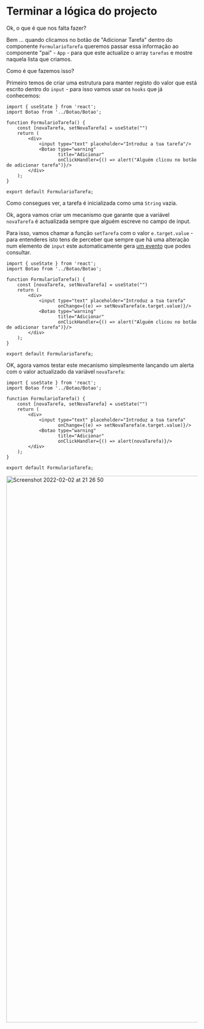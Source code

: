 # Terminar a lógica do projecto

Ok, o que é que nos falta fazer?

Bem ... quando clicamos no botão de "Adicionar Tarefa" dentro do componente `FormularioTarefa` queremos passar essa informação ao componente "pai" - `App` - para que este actualize o array `tarefas` e mostre naquela lista que criamos.

Como é que fazemos isso?

Primeiro temos de criar uma estrutura para manter registo do valor que está escrito dentro do `input` - para isso vamos usar os `hooks` que já conhecemos:

```
import { useState } from 'react';
import Botao from '../Botao/Botao';

function FormularioTarefa() {
    const [novaTarefa, setNovaTarefa] = useState("")
    return (
        <div>
            <input type="text" placeholder="Introduz a tua tarefa"/>
            <Botao type="warning" 
                   title="Adicionar" 
                   onClickHandler={() => alert("Alguém clicou no botão de adicionar tarefa")}/>
        </div>        
    );
}

export default FormularioTarefa;
```

Como consegues ver, a tarefa é inicializada como uma `String` vazia.

Ok, agora vamos criar um mecanismo que garante que a variável `novaTarefa` é actualizada sempre que alguém escreve no campo de input.

Para isso, vamos chamar a função `setTarefa` com o valor `e.target.value` - para entenderes isto tens de perceber que sempre que há uma alteração num elemento de `input` este automaticamente gera [um evento](https://developer.mozilla.org/en-US/docs/Web/API/HTMLElement/change_event) que podes consultar.

```
import { useState } from 'react';
import Botao from '../Botao/Botao';

function FormularioTarefa() {
    const [novaTarefa, setNovaTarefa] = useState("")
    return (
        <div>
            <input type="text" placeholder="Introduz a tua tarefa"
                   onChange={(e) => setNovaTarefa(e.target.value)}/>
            <Botao type="warning" 
                   title="Adicionar" 
                   onClickHandler={() => alert("Alguém clicou no botão de adicionar tarefa")}/>
        </div>        
    );
}

export default FormularioTarefa;
```

OK, agora vamos testar este mecanismo simplesmente lançando um alerta com o valor actualizado da variável `novaTarefa`:

```
import { useState } from 'react';
import Botao from '../Botao/Botao';

function FormularioTarefa() {
    const [novaTarefa, setNovaTarefa] = useState("")
    return (
        <div>
            <input type="text" placeholder="Introduz a tua tarefa"
                   onChange={(e) => setNovaTarefa(e.target.value)}/>
            <Botao type="warning" 
                   title="Adicionar" 
                   onClickHandler={() => alert(novaTarefa)}/>
        </div>        
    );
}

export default FormularioTarefa;
```
<img width="1440" alt="Screenshot 2022-02-02 at 21 26 50" src="https://user-images.githubusercontent.com/39055313/152240070-c5bebe19-82d2-4a05-b249-99e55f3f0f6a.png">

